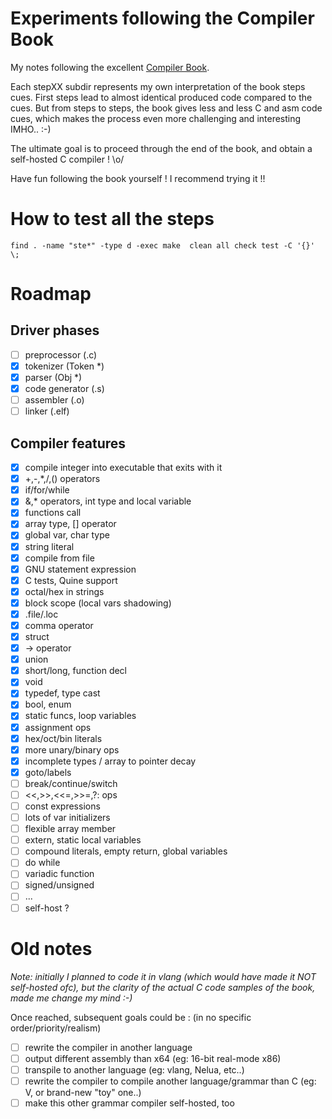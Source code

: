 
# Experiments following the Compiler Book
My notes following the excellent [Compiler Book](https://www.sigbus.info/compilerbook).

Each stepXX subdir represents my own interpretation of the book steps cues.
First steps lead to almost identical produced code compared to the cues.
But from steps to steps, the book gives less and less C and asm code cues, which makes the process even more challenging and interesting IMHO.. :-)

The ultimate goal is to proceed through the end of the book, and obtain a self-hosted C compiler ! \o/

Have fun following the book yourself ! I recommend trying it !!

# How to test all the steps

```shell
find . -name "ste*" -type d -exec make  clean all check test -C '{}' \;
```

# Roadmap
## Driver phases
- [ ] preprocessor (.c)
- [x] tokenizer (Token *)
- [x] parser (Obj *)
- [x] code generator (.s)
- [ ] assembler (.o)
- [ ] linker (.elf)
## Compiler features
- [x] compile integer into executable that exits with it
- [x] +,-,*,/,() operators
- [x] if/for/while
- [x] &,* operators, int type and local variable
- [x] functions call
- [x] array type, [] operator
- [x] global var, char type
- [x] string literal
- [x] compile from file
- [x] GNU statement expression
- [x] C tests, Quine support
- [x] octal/hex in strings
- [x] block scope (local vars shadowing)
- [x] .file/.loc
- [x] comma operator
- [x] struct
- [x] -> operator
- [x] union
- [x] short/long, function decl
- [x] void
- [x] typedef, type cast
- [x] bool, enum
- [x] static funcs, loop variables
- [x] assignment ops
- [x] hex/oct/bin literals
- [x] more unary/binary ops
- [x] incomplete types / array to pointer decay
- [x] goto/labels
- [ ] break/continue/switch
- [ ] <<,>>,<<=,>>=,?: ops
- [ ] const expressions
- [ ] lots of var initializers
- [ ] flexible array member
- [ ] extern, static local variables
- [ ] compound literals, empty return, global variables
- [ ] do while
- [ ] variadic function
- [ ] signed/unsigned
- [ ] ...
- [ ] self-host ?

# Old notes
*Note: initially I planned to code it in vlang (which would have made it NOT self-hosted ofc), but the clarity of the actual C code samples of the book, made me change my mind :-)*

Once reached, subsequent goals could be : (in no specific order/priority/realism)
- [ ] rewrite the compiler in another language
- [ ] output different assembly than x64  (eg: 16-bit real-mode x86)
- [ ] transpile to another language (eg: vlang, Nelua, etc..)
- [ ] rewrite the compiler to compile another language/grammar than C (eg: V, or brand-new "toy" one..)
- [ ] make this other grammar compiler self-hosted, too
